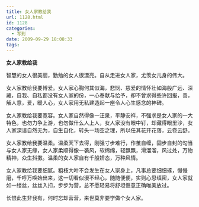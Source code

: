 ```yaml
---
title: 女人家教给我
url: 1128.html
id: 1128
categories:
  - 写到
date: 2009-09-29 18:08:33
tags:
---
```


**女人家教给我**

  
智慧的女人很美丽，勤勉的女人很漂亮。自从走进女人家，尤羡女儿身的伟大。  
  
女人家教给我要博爱。女人家心胸何其似海，悲悯、慈爱的情怀壮如海般广远、深藏，自我、自私都没有女人家的份，一心奉献与给予，却不曾求得些许回报，善，解人意，爱，暖人心，女人家用无私建造起一座令人心生感念的神碑。  
  
女人家教给我要宽容。女人家自然得像一汪泉，平静安祥，不强求是女人家的一大特色，也勿力争上游，也勿做什么人上人，女人家没有眼中钉，却藏得眼里沙，女人家深谙自然无为，自生自化，转头一场空之理，所以任其花开花落，云卷云舒。  
  
女人家教给我要温柔。温柔天下去得，刚强寸步难行，作茧自缠，固步自封的勾当与女人家无缘，女人家柔顺得像一袭风，软绵绵，轻飘飘，滑溜溜，风过处，万物精神，众生抖擞。温柔的女人家自有千般娇态，万种风情。  
  
女人家教给我要细腻。粗枝大叶不会发生在女人家身上，凡事总要细细琢，慢慢磨，千呼万唤始出来，这一切看似漫不经心，随随便便，实则心思缜密，女人家就如一缕丝，丝丝入扣，步步为营，总不愿轻易将舒坦惬意正确唯美放过。  
  
长恨此生非我有，何时忘却营营，来世莫非要学做个女人家。